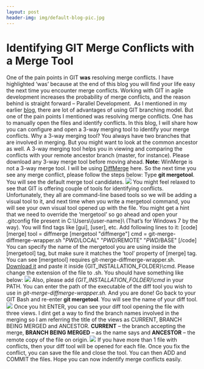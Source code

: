 ```yaml
---
layout: post
header-img: img/default-blog-pic.jpg
---
```


# Identifying GIT Merge Conflicts with a Merge Tool

One of the pain points in GIT **was** resolving merge conflicts. I have highlighted ‘was’ because at the end of this blog you will find your life easy the next time you encounter merge conflicts. Working with GIT in agile development increases the probability of merge conflicts, and the reason behind is straight forward – Parallel Development.  As I mentioned in my earlier [blog](/2011/05/15/analysing-git-branching-model-with-kanban/), there are lot of advantages of using GIT branching model. But one of the pain points I mentioned was resolving merge conflicts. One has to manually open the files and identify conflicts. In this blog, I will share how you can configure and open a 3-way merging tool to identify your merge conflicts.  Why a 3-way merging tool? You always have two branches that are involved in merging. But you might want to look at the common ancestor as well. A 3-way merging tool helps you in viewing and comparing the conflicts with your remote ancestor branch (master, for instance). Please download any 3-way merge tool before moving ahead. **Note:** WinMerge is not a 3-way merge tool. I will be using [DiffMerge](http://www.sourcegear.com/diffmerge/downloads.php) here. So the next time you see any merge conflict, please follow the steps below: Type **git mergetool**. You will see the default merge tool candidates. ![](http://xebee.xebia.in/wp-content/uploads/2011/09/mergetool-default-300x57.png) You might feel relaxed to see that GIT is offering couple of tools for identifying conflicts. Unfortunately, they all are command-line based tools so we will be adding a visual tool to it, and next time when you write a mergetool command, you will see your own visual tool opened up with the file. You might get a hint that we need to override the ‘mergetool’ so go ahead and open your .gitconfig file present in C:\Users\\{user-name}\ (That’s for Windows 7 by the way). You will find tags like [gui], [user], etc. Add following lines to it: [code] [merge] tool = diffmerge [mergetool "diffmerge"] cmd = git-merge-diffmerge-wrapper.sh "$PWD/$LOCAL" "$PWD/$REMOTE" "$PWD/$BASE" [/code] You can specify the name of the mergetool you are using inside the [mergetool] tag, but make sure it matches the ‘tool’ property of [merge] tag. You can see [mergetool] requires git-merge-diffmerge-wrapper.sh. [Download it](http://xebee.xebia.in/wp-content/uploads/2011/09/git-merge-diffmerge-wrapper.txt) and paste it inside {GIT_INSTALLATION_FOLDER}\cmd. Please change the extension of the file to .sh. You should have something like below: ![](http://xebee.xebia.in/wp-content/uploads/2011/09/mergetool-wrapper-location-300x65.png) Also, please add _{GIT_INSTALLATION_FOLDER}\cmd_ in your PATH. You can enter the path of the executable of the diff tool you wish to use in _git-merge-diffmerge-wrapper.sh._ And you are done! Go back to your GIT Bash and re-enter **git mergetool**. You will see the name of your diff tool. ![](http://xebee.xebia.in/wp-content/uploads/2011/09/mergetool-custom-tool-300x51.png) Once you hit ENTER, you can see your diff tool opening the file with three views. I dint get a way to find the branch names involved in the merging so I am referring the title of the views as CURRENT, BRANCH BEING MERGED and ANCESTOR. **CURRENT** – the branch accepting the merge, **BRANCH BEING MERGED** – as the name says and **ANCESTOR** – the remote copy of the file on origin. ![](http://xebee.xebia.in/wp-content/uploads/2011/09/mergetool-views-221x300.png) If you have more than 1 file with conflicts, then your diff tool will be opened for each file. Once you fix the conflict, you can save the file and close the tool. You can then ADD and COMMIT the files. Hope you can now indentify merge conflicts easily.
